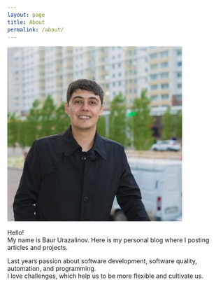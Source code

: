 ```yaml
---
layout: page
title: About
permalink: /about/
---
```


![alt text](/assets/baur.png "Baur Urazalinov") <br>

Hello! <br>
My name is Baur Urazalinov. Here is my personal blog where I posting articles and projects. <br>

Last years passion about software development, software quality, automation, and programming. <br>
I love challenges, which help us to be more flexible and cultivate us. <br>

